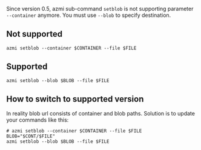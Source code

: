 Since version 0.5, azmi sub-command `setblob` is not supporting parameter `--container` anymore. You must use `--blob` to specify destination.

## Not supported
```
azmi setblob --container $CONTAINER --file $FILE
```

## Supported
```
azmi setblob --blob $BLOB --file $FILE
```

## How to switch to supported version

In reality blob url consists of container and blob paths. Solution is to update your commands like this:
```
# azmi setblob --container $CONTAINER --file $FILE
BLOB="$CONT/$FILE"
azmi setblob --blob $BLOB --file $FILE
```
